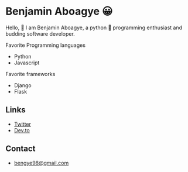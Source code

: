 # Benjamin Aboagye 😀
Hello, 👋 I am Benjamin Aboagye, a python 🐍  programming enthusiast and budding software developer. 

Favorite Programming languages
* Python
* Javascript

Favorite frameworks
* Django
* Flask


## Links
* [Twitter](https://twitter.com/Kojo_ben1)
* [Dev.to](https://dev.to/kojo_ben1)

## Contact
* bengye98@gmail.com
